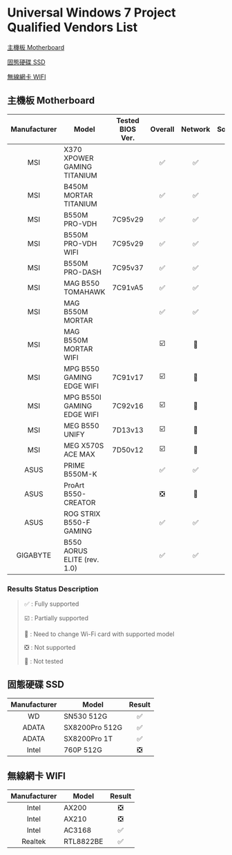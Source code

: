 # Universal Windows 7 Project Qualified Vendors List


[主機板 Motherboard](#motherboard)

[固態硬碟 SSD](#ssd)

[無線網卡 WIFI](#wifi)


<a name="motherboard"/>

## 主機板 Motherboard

| Manufacturer | Model | Tested BIOS Ver. | Overall | Network | Sound |
| :---: | --- | :---: | :---: | :---: | :---: |
| MSI | X370 XPOWER GAMING TITANIUM |  | :white_check_mark: | :white_check_mark: | :white_check_mark: |
| MSI | B450M MORTAR TITANIUM |  | :white_check_mark: | :white_check_mark: | :white_check_mark: |
| MSI | B550M PRO-VDH | 7C95v29 | :white_check_mark: | :white_check_mark: | :white_check_mark: |
| MSI | B550M PRO-VDH WIFI | 7C95v29 | :white_check_mark: | :white_check_mark: | :white_check_mark: |
| MSI | B550M PRO-DASH | 7C95v37 | :white_check_mark: | :white_check_mark: | :white_check_mark: |
| MSI | MAG B550 TOMAHAWK | 7C91vA5 | :white_check_mark: | :white_check_mark: | :white_check_mark: |
| MSI | MAG B550M MORTAR |  | :white_check_mark: | :white_check_mark: | :white_check_mark: |
| MSI | MAG B550M MORTAR WIFI |  | :ballot_box_with_check: | :signal_strength: | :white_check_mark: |
| MSI | MPG B550 GAMING EDGE WIFI | 7C91v17 | :ballot_box_with_check: | :signal_strength: | :white_check_mark: |
| MSI | MPG B550I GAMING EDGE WIFI | 7C92v16 | :ballot_box_with_check: | :signal_strength: | :white_check_mark: |
| MSI | MEG B550 UNIFY | 7D13v13 | :ballot_box_with_check: | :signal_strength: | :white_check_mark: |
| MSI | MEG X570S ACE MAX | 7D50v12 | :ballot_box_with_check: | :signal_strength: | :negative_squared_cross_mark: |
| ASUS | PRIME B550M-K |  | :white_check_mark: | :white_check_mark: | :white_check_mark: |
| ASUS | ProArt B550-CREATOR |  | :negative_squared_cross_mark: | :white_square_button: | :white_square_button: |
| ASUS | ROG STRIX B550-F GAMING |  | :white_check_mark: | :white_check_mark: | :white_check_mark: |
| GIGABYTE | B550 AORUS ELITE (rev. 1.0) |  | :white_check_mark: | :white_check_mark: | :white_check_mark: |

### Results Status Description
> :white_check_mark: : Fully supported
> 
> :ballot_box_with_check: : Partially supported
> 
> :signal_strength: : Need to change Wi-Fi card with supported model
> 
> :negative_squared_cross_mark: : Not supported
> 
> :white_square_button: : Not tested




<a name="ssd"/>

## 固態硬碟 SSD

| Manufacturer | Model | Result |
| :---: | --- | :---: |
| WD | SN530 512G | :white_check_mark: |
| ADATA | SX8200Pro 512G | :white_check_mark: |
| ADATA | SX8200Pro 1T | :white_check_mark: |
| Intel | 760P 512G | :negative_squared_cross_mark: |



<a name="wifi"/>

## 無線網卡 WIFI

| Manufacturer | Model | Result |
| :---: | --- | :---: |
| Intel | AX200 | :negative_squared_cross_mark: |
| Intel | AX210 | :negative_squared_cross_mark: |
| Intel | AC3168 | :white_check_mark: |
| Realtek | RTL8822BE | :white_check_mark: |
